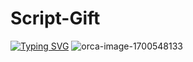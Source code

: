 # Script-Gift
[![Typing SVG](https://readme-typing-svg.demolab.com?font=Fira+Code&pause=1000&color=611FF7&width=435&lines=Assalamu+Alaikum%F0%9F%8C%BA;Script+For+Gift%F0%9F%92%9A;Follow+My+GitHub%F0%9F%A5%B0;Thank+You+Everyone%E2%9D%A4%EF%B8%8F)](https://git.io/typing-svg)
![orca-image-1700548133](https://user-images.githubusercontent.com/106426526/211362395-09a9d311-06ee-4767-8f83-d57e4fec4200.jpeg)
